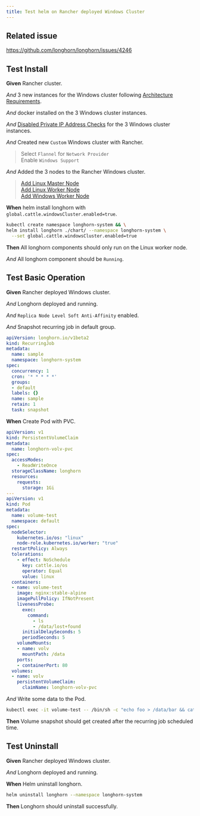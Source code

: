 ```yaml
---
title: Test helm on Rancher deployed Windows Cluster
---
```


## Related issue
https://github.com/longhorn/longhorn/issues/4246

## Test Install

**Given** Rancher cluster.

*And* 3 new instances for the Windows cluster following [Architecture Requirements](https://rancher.com/docs/rancher/v2.6/en/cluster-provisioning/rke-clusters/windows-clusters/#architecture-requirements).

*And* docker installed on the 3 Windows cluster instances.

*And* [Disabled Private IP Address Checks](https://rancher.com/docs/rancher/v2.6/en/cluster-provisioning/rke-clusters/windows-clusters/host-gateway-requirements/#disabling-private-ip-address-checks) for the 3 Windows cluster instances.

*And* Created new `Custom` Windows cluster with Rancher.
> Select `Flannel` for `Network Provider` \
  Enable `Windows Support`

*And* Added the 3 nodes to the Rancher Windows cluster.
> [Add Linux Master Node](https://rancher.com/docs/rancher/v2.6/en/cluster-provisioning/rke-clusters/windows-clusters/#add-linux-master-node)\
  [Add Linux Worker Node](https://rancher.com/docs/rancher/v2.6/en/cluster-provisioning/rke-clusters/windows-clusters/#add-linux-master-node)\
  [Add Windows Worker Node](https://rancher.com/docs/rancher/v2.6/en/cluster-provisioning/rke-clusters/windows-clusters/#add-a-windows-worker-node)

**When** helm install longhorn with `global.cattle.windowsCluster.enabled=true`.
```bash
kubectl create namespace longhorn-system && \
helm install longhorn ./chart/ --namespace longhorn-system \
  --set global.cattle.windowsCluster.enabled=true
```

**Then** All longhorn components should only run on the Linux worker node.

*And* All longhorn component should be `Running`.

## Test Basic Operation

**Given** Rancher deployed Windows cluster.

*And* Longhorn deployed and running.

*And* `Replica Node Level Soft Anti-Affinity` enabled.

*And* Snapshot recurring job in default group.
```yaml
apiVersion: longhorn.io/v1beta2
kind: RecurringJob
metadata:
  name: sample
  namespace: longhorn-system
spec:
  concurrency: 1
  cron: '* * * * *'
  groups:
  - default
  labels: {}
  name: sample
  retain: 1
  task: snapshot
```

**When** Create Pod with PVC.
```yaml
apiVersion: v1
kind: PersistentVolumeClaim
metadata:
  name: longhorn-volv-pvc
spec:
  accessModes:
    - ReadWriteOnce
  storageClassName: longhorn
  resources:
    requests:
      storage: 1Gi
---
apiVersion: v1
kind: Pod
metadata:
  name: volume-test
  namespace: default
spec:
  nodeSelector:
    kubernetes.io/os: "linux"
    node-role.kubernetes.io/worker: "true"
  restartPolicy: Always
  tolerations:
    - effect: NoSchedule
      key: cattle.io/os
      operator: Equal
      value: linux
  containers:
  - name: volume-test
    image: nginx:stable-alpine
    imagePullPolicy: IfNotPresent
    livenessProbe:
      exec:
        command:
          - ls
          - /data/lost+found
      initialDelaySeconds: 5
      periodSeconds: 5
    volumeMounts:
    - name: volv
      mountPath: /data
    ports:
    - containerPort: 80
  volumes:
  - name: volv
    persistentVolumeClaim:
      claimName: longhorn-volv-pvc
```

*And* Write some data to the Pod.
```bash
kubectl exec -it volume-test -- /bin/sh -c "echo foo > /data/bar && cat /data/bar"
```

**Then** Volume snapshot should get created after the recurring job scheduled time.

## Test Uninstall

**Given** Rancher deployed Windows cluster.

*And* Longhorn deployed and running.

**When** Helm uninstall longhorn.
```bash
helm uninstall longhorn --namespace longhorn-system
```

**Then** Longhorn should uninstall successfully.